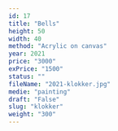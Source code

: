 ```yaml
---
id: 17
title: "Bells"
height: 50
width: 40
method: "Acrylic on canvas"
year: 2021
price: "3000"
exPrice: "1500"
status: ""
fileName: "2021-klokker.jpg"
medie: "painting"
draft: "False"
slug: "klokker"
weight: "300"
---
```

